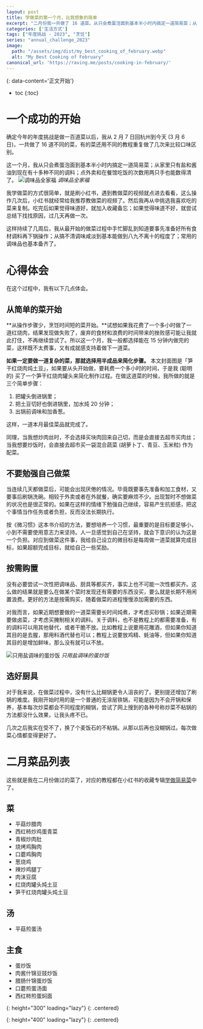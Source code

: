 ```yaml
---
layout: post
title: 学做菜的第一个月，比我想象的简单
excerpt: "二月份我一共做了 16 道菜。从只会煮蛋泡面到基本半小时内搞定一道简易菜；从家里只有盐和酱油到现在有十多种不同的调料；点外卖和在餐馆吃饭的次数用两只手也能数得清了。"
categories: ['生活方式']
tags: ["年度挑战 - 2023", "烹饪"]
series: "annual_challenge_2023"
image:
  path: "/assets/img/dist/my_best_cooking_of_february.webp"
  alt: "My Best Cooking of February"
canonical_url: 'https://raving.me/posts/cooking-in-february/'
---
```


{: data-content='正文开始'}

* toc 
{:toc}

# 一个成功的开始

确定今年的年度挑战是做一百道菜以后，我从 2 月 7 日回杭州到今天 (3 月 6 日)，一共做了 16 道不同的菜，有的菜还用不同的教程重复做了几次来比较口味区别。

这一个月，我从只会煮蛋泡面到基本半小时内搞定一道简易菜；从家里只有盐和酱油到现在有十多种不同的调料；点外卖和在餐馆吃饭的次数用两只手也能数得清了。
![调味品全家福]
*调味品全家福*

我学做菜的方式很简单，就是刷小红书，遇到教做菜的视频就点进去看看，这么操作几次后，小红书就经常给我推荐教做菜的视频了。然后我再从中挑选我喜欢吃的菜来复制。吃完后如果觉得味道好，就加入收藏备忘；如果觉得味道不好，就尝试总结下找找原因，过几天再做一次。

这样持续了几周后，我从最开始的做菜过程中手忙脚乱到知道要事先准备好所有食材调料再下锅操作；从搞不清调味咸淡到基本能做到八九不离十的程度了；常用的调味品也基本备齐了。


# 心得体会

在这个过程中，我有以下几点体会。

## 从简单的菜开始

**从操作步骤少，烹饪时间短的菜开始。**试想如果我花费了一个多小时做了一道红烧肉，结果发现做失败了，废弃的食材和浪费的时间带来的挫败感可能让我就此打住，不再继续尝试了。所以这一个月，我一般都选择能在 15 分钟内做完的菜，这样既不太费事，又有成就感支持着做下一道菜。

**如果一定要做一道复杂的菜，那就选择用半成品来简化步骤。** 本文封面图是「笋干红烧肉炖土豆」，如果要从头开始做，要耗费一个多小时的时间，于是我 (聪明的) 买了一个笋干红烧肉罐头来简化制作过程。在做这道菜的时候，我所做的就是三个简单步骤：
1. 把罐头倒进锅里；
2. 把土豆切好也倒进锅里，加水炖 20 分钟；
3. 出锅前调味和加香葱。

这样，一道本月最佳菜品就完成了。

同理，当我想炒肉丝时，不会选择买块肉回来自己切，而是会直接去超市买肉丝；当我想要炒饭时，会直接去超市买一袋混合蔬菜 (胡萝卜丁、青豆、玉米粒) 作为配菜。

## 不要勉强自己做菜

当连续几天都做菜后，可能会出现厌倦的情况。毕竟既要事先准备和加工食材，又要事后刷锅洗碗。相较于外卖或者在外就餐，确实要麻烦不少。出现暂时不想做菜的状况也是很正常的。如果在这样的情绪下勉强自己继续，容易产生抗拒感，把这个事情当作任务或者负担，反而没法长期执行。

按《微习惯》这本书介绍的方法，要想培养一个习惯，最重要的是目标要足够小，小到不需要使用意志力来坚持。人一旦感觉到自己在坚持，就会下意识的认为这是一个负担。对应到做菜这件事，我给自己设立的微目标是每周做一道菜就算完成目标，如果超额完成目标，就给自己一些奖励。

## 按需购置

没有必要尝试一次性把调味品、厨具等都买齐，事实上也不可能一次性都买齐。这么做的结果就是要么在做某个菜时发现还有需要的东西没买，要么就是长期不用闲置浪费。更好的方法是按需购买，随着做菜的进程慢慢添加需要的东西。 

对我而言，如果近期想要做的一道菜需要长时间炖煮，才考虑买砂锅；如果近期需要做卤菜，才考虑买腌制相关的调料。关于调料，也不是教程上的都需要准备，有的调料可以用其他替代，或者干脆不放。比如教程上说要用花雕酒，但如果你知道其目的是去腥，那用料酒代替也可以；教程上说要放鸡精、蚝油等，但如果你知道其目的是增加鲜味，那么没有就可以不放。

![只用盐调味的蛋炒饭]
*只用盐调味的蛋炒饭*

## 选好厨具

对于我来说，在做菜过程中，没有什么比糊锅更令人沮丧的了。更别提还增加了刷锅的难度。我刚开始时用的是一个普通的无涂层铁锅，可能是因为不会开锅和保养，基本每次炒菜都会不同程度的糊锅，尝试了网上搜到的各种号称炒菜不粘锅的方法都没什么效果，让我头疼不已。

几次之后我实在受不了，换了个麦饭石的不粘锅。从那以后再也没糊锅过。每次做菜心情都变得更好了。

# 二月菜品列表

这些就是我在二月份做过的菜了，对应的教程都在小红书的收藏专辑[学做简易菜][]中了。

## 菜
- 平菇炒腊肉
- 西红柿炒鸡蛋青菜
- 青椒炒肉肚
- 烧烤鸡胸肉
- 口蘑鸡胸肉
- 葱烧鸡
- 辣炒鸡腿丁
- 肉沫豆腐
- 红烧肉罐头炖土豆
- 笋干红烧肉罐头炖土豆

## 汤
- 平菇煎蛋汤

## 主食
- 蛋炒饭
- 肉酱什锦豆豉炒饭
- 腊肠什锦蛋炒饭
- 口蘑煎蛋汤面
- 西红柿煎蛋焖面


[学做简易菜]:<http://www.xiaohongshu.com/board/63ebb04d000000000100a655?xhsshare=CopyLink&appuid=603a39030000000001000993&apptime=1678073670> "我收藏的教做菜视频"

[调味品全家福]: {{site.url}}/assets/img/dist/condiments_and_spices.webp
{: height="300" loading="lazy"} 
{: .centered}

[只用盐调味的蛋炒饭]: {{site.url}}/assets/img/dist/egg_fried_rice.webp
{: height="400" loading="lazy"} 
{: .centered}
